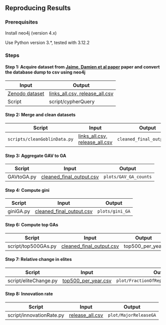 ## Reproducing Results



### Prerequisites

Install neo4j (version 4.x)

Use Python version 3.*, tested with 3.12.2

### Steps

#### Step 1: Acquire dataset from [Jaime, Damien et al paper](https://dl.acm.org/doi/10.1145/3643991.3644879) paper and convert the database dump to csv using neo4j

| Input | Output |
| --- | --- |
| [Zenodo dataset](https://zenodo.org/records/13734581) | [links_all.csv, release_all.csv](https://zenodo.org/uploads/14184350) |
| Script | script/cypherQuery|

#### Step 2: Merge and clean datasets 

| Script | Input | Output |
| --- | --- | --- |
| `scripts/cleanGoblinData.py`|[links_all.csv, release_all.csv](https://zenodo.org/uploads/14184350) |`cleaned_final_output.csv`


#### Step 3: Aggregate GAV to GA 
| Script | Input | Output |
| --- | --- | --- |
|GAVtoGA.py |  [cleaned_final_output.csv](https://zenodo.org/uploads/14184350)| `plots/GAV_GA_counts`|



#### Step 4: Compute gini
| Script | Input | Output |
| --- | --- | --- |
|giniGA.py |[cleaned_final_output.csv](https://zenodo.org/uploads/14184350)| `plots/gini_GA`|


#### Step 6: Compute top GAs
| Script | Input | Output |
| --- | --- | --- |
| script/top500GAs.py| [cleaned_final_output.csv](https://zenodo.org/uploads/14184350) |top500_per_year |


#### Step 7: Relative change in elites
| Script | Input | Output |
| ---| --- | --- |
| script/eliteChange.py| [top500_per_year.csv](https://zenodo.org/uploads/14184350)  | `plot/FractionOfReplacement_minus2024`|

#### Step 8: Innovation rate
| Script | Input | Output |
| ---| --- | --- |
| script/innovationRate.py| [release_all.csv](https://zenodo.org/uploads/14184350) | `plot/MajorReleaseGA`|








